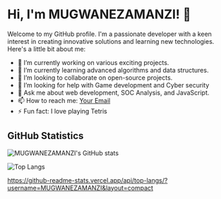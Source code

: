 # Hi, I'm MUGWANEZAMANZI! 👋

Welcome to my GitHub profile. I'm a passionate developer with a keen interest in creating innovative solutions and learning new technologies. Here's a little bit about me:

- 🔭 I’m currently working on various exciting projects.
- 🌱 I’m currently learning advanced algorithms and data structures.
- 👯 I’m looking to collaborate on open-source projects.
- 🤔 I’m looking for help with Game development and Cyber security
- 💬 Ask me about web development, SOC Analysis, and JavaScript.
- 📫 How to reach me: [Your Email](mailto:mmaudace@gmail.com)
- ⚡ Fun fact: I love playing Tetris

## GitHub Statistics

![MUGWANEZAMANZI's GitHub stats](https://github-readme-stats.vercel.app/api?username=MUGWANEZAMANZI&show_icons=true&theme=radical)

<!-- Optional: Include additional statistics such as top languages -->
![Top Langs](https://github-readme-stats.vercel.app/api/top-langs/?username=MUGWANEZAMANZI&layout=compact&theme=radical&langs_count=10&hide=html,css)



https://github-readme-stats.vercel.app/api/top-langs/?username=MUGWANEZAMANZI&layout=compact
